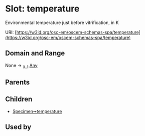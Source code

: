 
# Slot: temperature

Environmental temperature just before vitrification, in K

URI: [https://w3id.org/osc-em/oscem-schemas-spa/temperature](https://w3id.org/osc-em/oscem-schemas-spa/temperature)


## Domain and Range

None &#8594;  <sub>0..1</sub> [Any](Any.md)

## Parents


## Children

 *  [Specimen➞temperature](Specimen_temperature.md)

## Used by


